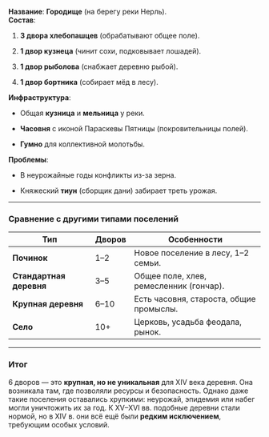 **Название**: **Городище** (на берегу реки Нерль).  
**Состав**:

1. **3 двора хлебопашцев** (обрабатывают общее поле).
    
2. **1 двор кузнеца** (чинит сохи, подковывает лошадей).
    
3. **1 двор рыболова** (снабжает деревню рыбой).
    
4. **1 двор бортника** (собирает мёд в лесу).
    

**Инфраструктура**:

- Общая **кузница** и **мельница** у реки.
    
- **Часовня** с иконой Параскевы Пятницы (покровительницы полей).
    
- **Гумно** для коллективной молотьбы.
    

**Проблемы**:

- В неурожайные годы конфликты из-за зерна.
    
- Княжеский **тиун** (сборщик дани) забирает треть урожая.
    

---

### **Сравнение с другими типами поселений**

| **Тип**                 | **Дворов** | **Особенности**                         |
| ----------------------- | ---------- | --------------------------------------- |
| **Починок**             | 1–2        | Новое поселение в лесу, 1–2 семьи.      |
| **Стандартная деревня** | 3–5        | Общее поле, хлев, ремесленник (гончар). |
| **Крупная деревня**     | 6–10       | Есть часовня, староста, общие промыслы. |
| **Село**                | 10+        | Церковь, усадьба феодала, рынок.        |

---

### **Итог**

6 дворов — это **крупная, но не уникальная** для XIV века деревня. Она возникала там, где позволяли ресурсы и безопасность. Однако даже такие поселения оставались хрупкими: неурожай, эпидемия или набег могли уничтожить их за год. К XV–XVI вв. подобные деревни стали нормой, но в XIV в. они всё ещё были **редким исключением**, требующим особых условий.